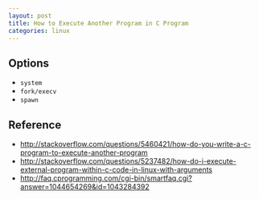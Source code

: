 ```yaml
---
layout: post
title: How to Execute Another Program in C Program
categories: linux
---
```


## Options

- `system`
- `fork/execv`
- `spawn`


## Reference

- http://stackoverflow.com/questions/5460421/how-do-you-write-a-c-program-to-execute-another-program
- http://stackoverflow.com/questions/5237482/how-do-i-execute-external-program-within-c-code-in-linux-with-arguments
- http://faq.cprogramming.com/cgi-bin/smartfaq.cgi?answer=1044654269&id=1043284392

